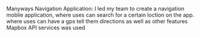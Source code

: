 Manyways Navigation Application:
I led my team to create a navigation moblie application, where uses can search for a certain loction on the app.
where uses can have a gps tell them directions as well as other features
Mapbox API services was used
